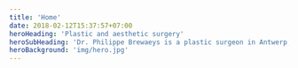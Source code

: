 ```yaml
---
title: 'Home'
date: 2018-02-12T15:37:57+07:00
heroHeading: 'Plastic and aesthetic surgery'
heroSubHeading: 'Dr. Philippe Brewaeys is a plastic surgeon in Antwerp, Belgium'
heroBackground: 'img/hero.jpg'
---
```

